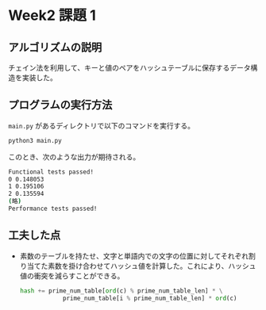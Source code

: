 # Week2 課題 1

## アルゴリズムの説明

チェイン法を利用して、キーと値のペアをハッシュテーブルに保存するデータ構造を実装した。

## プログラムの実行方法

`main.py` があるディレクトリで以下のコマンドを実行する。

```bash
python3 main.py 
```

このとき、次のような出力が期待される。

```bash
Functional tests passed!
0 0.148053
1 0.195106
2 0.135594
(略)
Performance tests passed!
```

## 工夫した点

- 素数のテーブルを持たせ、文字と単語内での文字の位置に対してそれぞれ割り当てた素数を掛け合わせてハッシュ値を計算した。これにより、ハッシュ値の衝突を減らすことができる。
    ```python
    hash += prime_num_table[ord(c) % prime_num_table_len] * \
                prime_num_table[i % prime_num_table_len] * ord(c)
    ```